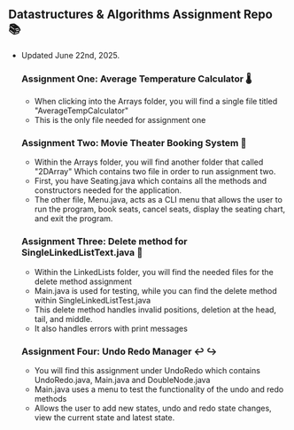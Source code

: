 ## Datastructures & Algorithms Assignment Repo 📚
- Updated June 22nd, 2025.

  ### Assignment One: Average Temperature Calculator 🌡️
  - When clicking into the Arrays folder, you will find a single file titled "AverageTempCalculator"
  - This is the only file needed for assignment one
 
  ### Assignment Two: Movie Theater Booking System 🍿
  - Within the Arrays folder, you will find another folder that called "2DArray" Which contains two file in order to run assignment two.
  - First, you have Seating.java which contains all the methods and constructors needed for the application.
  - The other file, Menu.java, acts as a CLI menu that allows the user to run the program, book seats, cancel seats, display the seating chart, and exit the program.

  ### Assignment Three: Delete method for SingleLinkedListText.java 🚫 
  - Within the LinkedLists folder, you will find the needed files for the delete method assignment
  - Main.java is used for testing, while you can find the delete method within SingleLinkedListTest.java
  - This delete method handles invalid positions, deletion at the head, tail, and middle.
  - It also handles errors with print messages
 
  ### Assignment Four: Undo Redo Manager ↩️ ↪️
  - You will find this assignment under UndoRedo which contains UndoRedo.java, Main.java and DoubleNode.java
  - Main.java uses a menu to test the functionality of the undo and redo methods
  - Allows the user to add new states, undo and redo state changes, view the current state and latest state.
